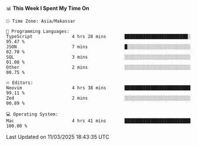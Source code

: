 <!--START_SECTION:waka-->
📊 **This Week I Spent My Time On** 

```text
🕑︎ Time Zone: Asia/Makassar

💬 Programming Languages: 
TypeScript               4 hrs 28 mins       ████████████████████████░   95.47 % 
JSON                     7 mins              █░░░░░░░░░░░░░░░░░░░░░░░░   02.70 % 
SQL                      3 mins              ░░░░░░░░░░░░░░░░░░░░░░░░░   01.08 % 
Other                    2 mins              ░░░░░░░░░░░░░░░░░░░░░░░░░   00.75 % 

🔥 Editors: 
Neovim                   4 hrs 38 mins       █████████████████████████   99.11 % 
Zed                      2 mins              ░░░░░░░░░░░░░░░░░░░░░░░░░   00.89 % 

💻 Operating System: 
Mac                      4 hrs 41 mins       █████████████████████████   100.00 % 
```


 Last Updated on 11/03/2025 18:43:35 UTC
<!--END_SECTION:waka-->
